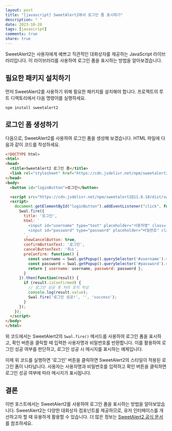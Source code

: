 ```yaml
---
layout: post
title: "[javascript] SweetAlert2에서 로그인 폼 표시하기"
description: " "
date: 2023-10-26
tags: [javascript]
comments: true
share: true
---
```


SweetAlert2는 사용자에게 예쁘고 직관적인 대화상자를 제공하는 JavaScript 라이브러리입니다. 이 라이브러리를 사용하여 로그인 폼을 표시하는 방법을 알아보겠습니다.

## 필요한 패키지 설치하기
먼저 SweetAlert2를 사용하기 위해 필요한 패키지를 설치해야 합니다. 프로젝트의 루트 디렉토리에서 다음 명령어를 실행하세요.

```
npm install sweetalert2
```

## 로그인 폼 생성하기
다음으로, SweetAlert2를 사용하여 로그인 폼을 생성해 보겠습니다. HTML 파일에 다음과 같이 코드를 작성하세요.

```html
<!DOCTYPE html>
<html>
<head>
  <title>SweetAlert2 로그인 폼</title>
  <link rel="stylesheet" href="https://cdn.jsdelivr.net/npm/sweetalert2@11.0.18/dist/sweetalert2.min.css">
</head>
<body>
  <button id="loginButton">로그인</button>

  <script src="https://cdn.jsdelivr.net/npm/sweetalert2@11.0.18/dist/sweetalert2.all.min.js"></script>
  <script>
    document.getElementById("loginButton").addEventListener("click", function() {
      Swal.fire({
        title: '로그인',
        html: `
          <input id="username" type="text" placeholder="사용자명" class="swal2-input">
          <input id="password" type="password" placeholder="비밀번호" class="swal2-input">
        `,
        showCancelButton: true,
        confirmButtonText: '로그인',
        cancelButtonText: '취소',
        preConfirm: function() {
          const username = Swal.getPopup().querySelector('#username').value;
          const password = Swal.getPopup().querySelector('#password').value;
          return { username: username, password: password };
        }
      }).then(function(result) {
        if (result.isConfirmed) {
          // 로그인 성공 후 처리 로직 작성
          console.log(result.value);
          Swal.fire('로그인 성공!', '', 'success');
        }
      });
    });
  </script>
</body>
</html>
```

위 코드에서는 SweetAlert2의 `Swal.fire()` 메서드를 사용하여 로그인 폼을 표시하고, 확인 버튼을 클릭할 때 입력한 사용자명과 비밀번호를 반환합니다. 이를 활용하여 로그인 성공 여부를 판단하고, 로그인 성공 시 메시지를 표시하는 예제입니다.

이제 위 코드를 실행하면 '로그인' 버튼을 클릭하면 SweetAlert2의 스타일이 적용된 로그인 폼이 나타납니다. 사용자는 사용자명과 비밀번호를 입력하고 확인 버튼을 클릭하면 로그인 성공 여부에 따라 메시지가 표시됩니다.

## 결론
이번 포스트에서는 SweetAlert2를 사용하여 로그인 폼을 표시하는 방법을 알아보았습니다. SweetAlert2는 다양한 대화상자 컴포넌트를 제공하므로, 유저 인터페이스를 개선하고자 할 때 유용하게 활용할 수 있습니다. 더 많은 정보는 [SweetAlert2 공식 문서](https://sweetalert2.github.io/)를 참조하세요.